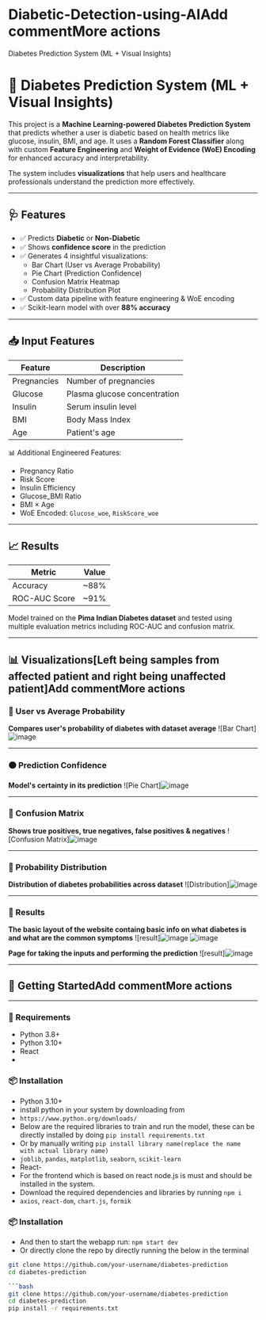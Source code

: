 # Diabetic-Detection-using-AIAdd commentMore actions
Diabetes Prediction System (ML + Visual Insights)
# 🧠 Diabetes Prediction System (ML + Visual Insights)

This project is a **Machine Learning-powered Diabetes Prediction System** that predicts whether a user is diabetic based on health metrics like glucose, insulin, BMI, and age. It uses a **Random Forest Classifier** along with custom **Feature Engineering** and **Weight of Evidence (WoE) Encoding** for enhanced accuracy and interpretability.

The system includes **visualizations** that help users and healthcare professionals understand the prediction more effectively.

---

## 🩺 Features

- ✅ Predicts **Diabetic** or **Non-Diabetic**
- ✅ Shows **confidence score** in the prediction
- ✅ Generates 4 insightful visualizations:
  - Bar Chart (User vs Average Probability)
  - Pie Chart (Prediction Confidence)
  - Confusion Matrix Heatmap
  - Probability Distribution Plot
- ✅ Custom data pipeline with feature engineering & WoE encoding
- ✅ Scikit-learn model with over **88% accuracy**

---

## 📥 Input Features

| Feature         | Description                          |
|----------------|--------------------------------------|
| Pregnancies     | Number of pregnancies                |
| Glucose         | Plasma glucose concentration         |
| Insulin         | Serum insulin level                  |
| BMI             | Body Mass Index                      |
| Age             | Patient's age                        |

📊 Additional Engineered Features:
- Pregnancy Ratio
- Risk Score
- Insulin Efficiency
- Glucose_BMI Ratio
- BMI × Age
- WoE Encoded: `Glucose_woe`, `RiskScore_woe`

---

## 📈 Results

| Metric        | Value        |
|---------------|--------------|
| Accuracy      | ~88%         |
| ROC-AUC Score | ~91%         |

Model trained on the **Pima Indian Diabetes dataset** and tested using multiple evaluation metrics including ROC-AUC and confusion matrix.

---

## 📊 Visualizations[Left being samples from affected patient and right being unaffected patient]Add commentMore actions

### 🔹 User vs Average Probability  
**Compares user's probability of diabetes with dataset average**
![Bar Chart]![image](https://github.com/user-attachments/assets/1eacc362-deae-4893-bb9e-cc224f1addc3)

---

### 🟠 Prediction Confidence  
**Model's certainty in its prediction**
![Pie Chart]![image](https://github.com/user-attachments/assets/55b56a76-837b-481b-9e2a-bab2806a2448)


---

### 🧊 Confusion Matrix  
**Shows true positives, true negatives, false positives & negatives**
![Confusion Matrix]![image](https://github.com/user-attachments/assets/585b61c2-0019-44d8-8db6-eb617431315d)


---

### 🧪 Probability Distribution  
**Distribution of diabetes probabilities across dataset**
![Distribution]![image](https://github.com/user-attachments/assets/3b5618c5-b185-4d28-8b14-779b52f437da)

---
### 🚀 Results  
**The basic layout of the website containg basic info on what diabetes is and what are the common symptoms**
![result]![image](https://github.com/user-attachments/assets/6b8d63d4-89fc-4c9d-983a-6fd6693a9cae)
![image](https://github.com/user-attachments/assets/a55988ce-beeb-407a-abc3-80134d4d5e35)

**Page for taking the inputs and performing the prediction**
![result]![image](https://github.com/user-attachments/assets/a4e24b56-e216-4997-926e-66b1f4b7fa16)

---

## 🚀 Getting StartedAdd commentMore actions

- - - - - - - - - - - - - - - - - - - - - - - - - - - 
### 🔧 Requirements

- Python 3.8+
- Python 3.10+
- React
- 
### 📦 Installation
- Python 3.10+
- install python in your system by downloading from
- `https://www.python.org/downloads/`
- Below are the required libraries to train and run the model, these can be directly installed by doing
      `pip install requirements.txt`
- Or by manually writing
      `pip install library name(replace the name with actual library name)`
- `joblib`, `pandas`, `matplotlib`, `seaborn`, `scikit-learn`
- React-
- For the frontend which is based on react node.js is must and should be installed in the system.
- Download the required dependencies and libraries by running
       `npm i`
- `axios`, `react-dom`, `chart.js`, `formik`
### 📦 Installation

- And then to start the webapp run:
       `npm start dev`
- Or directly clone the repo by directly running the below in the terminal
```bash
git clone https://github.com/your-username/diabetes-prediction
cd diabetes-prediction

```bash
git clone https://github.com/your-username/diabetes-prediction
cd diabetes-prediction
pip install -r requirements.txt

